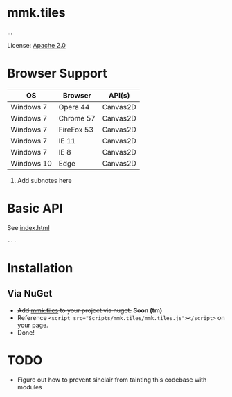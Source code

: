 ﻿# mmk.tiles

...

License: [Apache 2.0](LICENSE.txt)



# Browser Support

| OS         | Browser    | API(s)                       |
| ---------- | ---------- | ---------------------------- |
| Windows  7 | Opera 44   | Canvas2D                     |
| Windows  7 | Chrome 57  | Canvas2D                     |
| Windows  7 | FireFox 53 | Canvas2D                     |
| Windows  7 | IE 11      | Canvas2D                     |
| Windows  7 | IE  8      | Canvas2D                     |
| Windows 10 | Edge       | Canvas2D                     |

1. Add subnotes here



# Basic API

See [index.html](index.html)

```typescript
...
```

# Installation

## Via NuGet
* <strike>Add [mmk.tiles](https://www.nuget.org/packages/mmk.tiles/) to your project via nuget.</strike> **Soon (tm)**
* Reference `<script src="Scripts/mmk.tiles/mmk.tiles.js"></script>` on your page.
* Done!



# TODO

* Figure out how to prevent sinclair from tainting this codebase with modules

